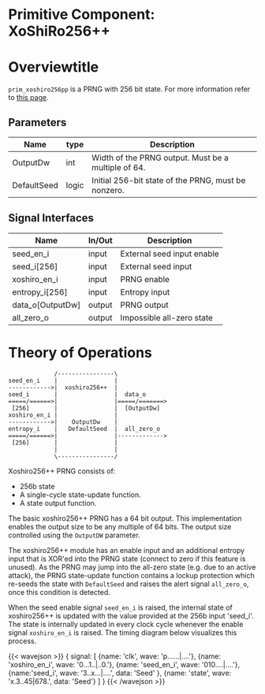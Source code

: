 # Primitive Component: XoShiRo256++

# Overviewtitle

`prim_xoshiro256pp` is a PRNG with 256 bit state.
For more information refer to [this page](https://arxiv.org/pdf/1805.01407.pdf).

## Parameters

Name         | type   | Description
-------------|--------|----------------------------------------------------------
OutputDw     | int    | Width of the PRNG output. Must be a multiple of 64.
DefaultSeed  | logic  | Initial 256-bit state of the PRNG, must be nonzero.

## Signal Interfaces

Name                 | In/Out | Description
---------------------|--------|---------------------------------
seed_en_i            | input  | External seed input enable
seed_i[256]          | input  | External seed input
xoshiro_en_i         | input  | PRNG enable
entropy_i[256]       | input  | Entropy input
data_o[OutputDw]     | output | PRNG output
all_zero_o           | output | Impossible all-zero state

# Theory of Operations

```
             /----------------\
seed_en_i    |                |
------------>|  xoshiro256++  |
seed_i       |                |  data_o
=====/======>|                |=====/=======>
 [256]       |                |  [OutputDw]
xoshiro_en_i |                |
------------>|    OutputDw    |
entropy_i    |   DefaultSeed  |  all_zero_o
=====/======>|                |------------->
 [256]       |                |
             |                |
             \----------------/
```

Xoshiro256++ PRNG consists of:
 * 256b state
 * A single-cycle state-update function.
 * A state output function.

The basic xoshiro256++ PRNG has a 64 bit output.
This implementation enables the output size to be any multiple of 64 bits.
The output size controlled using the `OutputDW` parameter.

The xoshiro256++ module has an enable input and an additional entropy input that is
XOR'ed into the PRNG state (connect to zero if this feature is unused).
As the PRNG may jump into the all-zero state (e.g. due to an active attack), the PRNG
state-update function contains a lockup protection which re-seeds the state with
`DefaultSeed` and raises the alert signal `all_zero_o`, once this condition is detected.

When the seed enable signal `seed_en_i` is raised, the internal state of xoshiro256++ is updated
with the value provided at the 256b input 'seed_i'.
The state is internally updated in every clock cycle whenever the enable signal `xoshiro_en_i` is raised.
The timing diagram below visualizes this process.

{{< wavejson >}}
{
  signal: [
    {name: 'clk', wave: 'p......|....'},
    {name: 'xoshiro_en_i', wave: '0...1..|..0.'},
    {name: 'seed_en_i', wave: '010....|....'},
    {name:'seed_i',     wave: '3..x...|....', data: 'Seed' },
    {name: 'state', wave: 'x.3..45|678.', data: 'Seed'}
  ]
}
{{< /wavejson >}}
